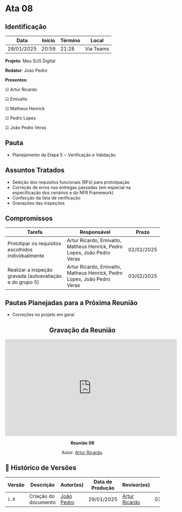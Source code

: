# Ata 08

## Identificação

| Data | Início | Término | Local |
|----------|-------|-------|-----------|
| 28/01/2025 | 20:59 | 21:28 | Via Teams |

**Projeto**: Meu SUS Digital

**Redator**: João Pedro

**Presentes**:

☑ Artur Ricardo

☑ Emivalto

☑ Matheus Henrick

☑ Pedro Lopes

☑ João Pedro Veras

## Pauta

- Planejamento da Etapa 5 ─ Verificação e Validação

## Assuntos Tratados

- Seleção dos requisitos funcionais (RFs) para prototipação
- Correção de erros nas entregas passadas (em especial na especificação dos cenários e do NFR Framework)
- Confecção da lista de verificação
- Gravações das inspeções

## Compromissos

| Tarefa | Responsável | Prazo |
|--------|-------------|-------|
| Prototipar os requisitos escolhidos individualmente | Artur Ricardo, Emivalto, Matheus Henrick, Pedro Lopes, João Pedro Veras | 02/02/2025 |
| Realizar a inspeção gravada (autoavaliação e do grupo 5) | Artur Ricardo, Emivalto, Matheus Henrick, Pedro Lopes, João Pedro Veras | 03/02/2025 |

## Pautas Planejadas para a Próxima Reunião

- Correções no projeto em geral

<center>

## Gravação da Reunião

<iframe width="560" height="315" src="https://www.youtube.com/embed/JO3JBwG2Jhs?si=E079AKcgR5qSNgY9" title="YouTube video player" frameborder="0" allow="accelerometer; autoplay; clipboard-write; encrypted-media; gyroscope; picture-in-picture; web-share" referrerpolicy="strict-origin-when-cross-origin" allowfullscreen></iframe>

</center>

<div align="center">
    <p><strong>Reunião 08<em></em></strong></p>
    <p>Autor: <a href="https://github.com/algorithmorphic">Artur Ricardo</a>.</p>
</div>

## 📑 Histórico de Versões

| Versão | Descrição | Autor(es) | Data de Produção | Revisor(es) | Data de Revisão |
|--------|-----------|-------|------|---------|-----------------|
|  `1.0` | Criação do documento | [João Pedro](https://github.com/JoosPerro) | 29/01/2025 | [Artur Ricardo](https://github.com/algorithmorphic) | 03/02/2025 |
